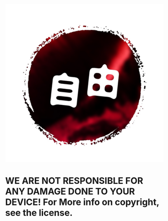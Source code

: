 ![Image of Logo](https://github.com/diamond-repo/Freedom-Jailbreak/blob/master/FreedomLogo.png)
# WE ARE NOT RESPONSIBLE FOR ANY DAMAGE DONE TO YOUR DEVICE! For More info on copyright, see the license.
